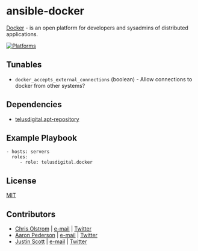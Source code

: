# ansible-docker

[Docker](https://www.docker.com/) - is an open platform for developers and sysadmins of distributed applications.

[![Platforms](http://img.shields.io/badge/platforms-ubuntu-lightgrey.svg?style=flat)](#)

Tunables
--------
* `docker_accepts_external_connections` (boolean) - Allow connections to docker from other systems?

Dependencies
------------
* [telusdigital.apt-repository](https://github.com/telusdigital/ansible-apt-repository/)

Example Playbook
----------------
    - hosts: servers
      roles:
         - role: telusdigital.docker

License
-------
[MIT](https://tldrlegal.com/license/mit-license)

Contributors
------------
* [Chris Olstrom](https://colstrom.github.io/) | [e-mail](mailto:chris@olstrom.com) | [Twitter](https://twitter.com/ChrisOlstrom)
* [Aaron Pederson](https://aaronpederson.github.io) | [e-mail](mailto:aaronpederson@gmail.com) | [Twitter](https://twitter.com/GunFuSamurai) 
* [Justin Scott](https://jvscott.net) | [e-mail](mailto:jvscott@gmail.com) | [Twitter](https://twitter.com/AKindlyOrc)
